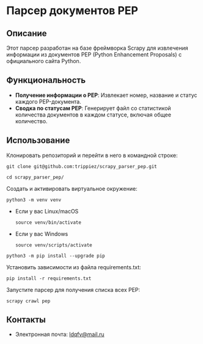 # Парсер документов PEP

## Описание

Этот парсер разработан на базе фреймворка Scrapy для извлечения информации из документов PEP (Python Enhancement Proposals) с официального сайта Python.

## Функциональность

- **Получение информации о PEP**: Извлекает номер, название и статус каждого PEP-документа.
- **Сводка по статусам PEP**: Генерирует файл со статистикой количества документов в каждом статусе, включая общее количество.

## Использование

Клонировать репозиторий и перейти в него в командной строке:

```
git clone git@github.com:trippiez/scrapy_parser_pep.git
```

```
cd scrapy_parser_pep/
```

Cоздать и активировать виртуальное окружение:

```
python3 -m venv venv
```

* Если у вас Linux/macOS

    ```
    source venv/bin/activate
    ```

* Если у вас Windows

    ```
    source venv/scripts/activate
    ```

```
python3 -m pip install --upgrade pip
```

Установить зависимости из файла requirements.txt:

```
pip install -r requirements.txt
```

Запустите парсер для получения списка всех PEP:

```
scrapy crawl pep
```

## Контакты

- Электронная почта: ldqfv@mail.ru